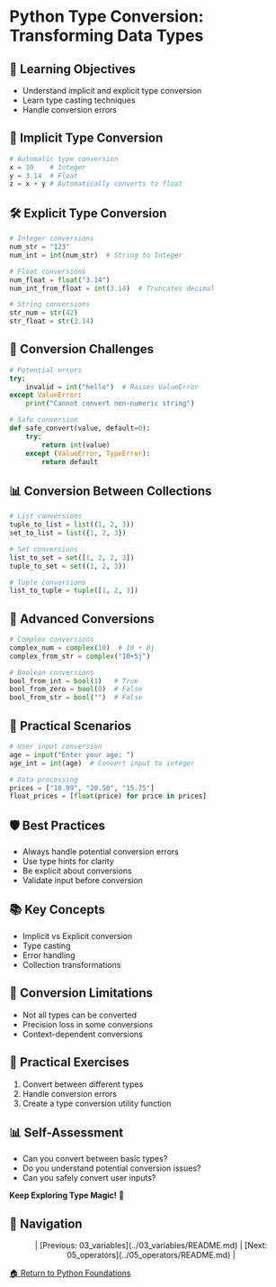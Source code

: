 ﻿# Python Type Conversion: Transforming Data Types

## 🎯 Learning Objectives
- Understand implicit and explicit type conversion
- Learn type casting techniques
- Handle conversion errors

## 🔄 Implicit Type Conversion
```python
# Automatic type conversion
x = 10    # Integer
y = 3.14  # Float
z = x + y # Automatically converts to float
```

## 🛠 Explicit Type Conversion
```python
# Integer conversions
num_str = "123"
num_int = int(num_str)  # String to Integer

# Float conversions
num_float = float("3.14")
num_int_from_float = int(3.14)  # Truncates decimal

# String conversions
str_num = str(42)
str_float = str(3.14)
```

## 🚨 Conversion Challenges
```python
# Potential errors
try:
    invalid = int("hello")  # Raises ValueError
except ValueError:
    print("Cannot convert non-numeric string")

# Safe conversion
def safe_convert(value, default=0):
    try:
        return int(value)
    except (ValueError, TypeError):
        return default
```

## 📊 Conversion Between Collections
```python
# List conversions
tuple_to_list = list((1, 2, 3))
set_to_list = list({1, 2, 3})

# Set conversions
list_to_set = set([1, 2, 2, 3])
tuple_to_set = set((1, 2, 3))

# Tuple conversions
list_to_tuple = tuple([1, 2, 3])
```

## 🧩 Advanced Conversions
```python
# Complex conversions
complex_num = complex(10)  # 10 + 0j
complex_from_str = complex("10+5j")

# Boolean conversions
bool_from_int = bool(1)   # True
bool_from_zero = bool(0)  # False
bool_from_str = bool("")  # False
```

## 🚀 Practical Scenarios
```python
# User input conversion
age = input("Enter your age: ")
age_int = int(age)  # Convert input to integer

# Data processing
prices = ["10.99", "20.50", "15.75"]
float_prices = [float(price) for price in prices]
```

## 🛡️ Best Practices
- Always handle potential conversion errors
- Use type hints for clarity
- Be explicit about conversions
- Validate input before conversion

## 📚 Key Concepts
- Implicit vs Explicit conversion
- Type casting
- Error handling
- Collection transformations

## 🎲 Conversion Limitations
- Not all types can be converted
- Precision loss in some conversions
- Context-dependent conversions

## 🚀 Practical Exercises
1. Convert between different types
2. Handle conversion errors
3. Create a type conversion utility function

## 📊 Self-Assessment
- Can you convert between basic types?
- Do you understand potential conversion issues?
- Can you safely convert user inputs?

**Keep Exploring Type Magic!** 🐍

## 🧭 Navigation

<div align="center">
| [Previous: 03_variables](../03_variables/README.md) | [Next: 05_operators](../05_operators/README.md) |
</div>

[🏠 Return to Python Foundations](../README.md)
